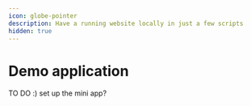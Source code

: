 ```yaml
---
icon: globe-pointer
description: Have a running website locally in just a few scripts
hidden: true
---
```


# Demo application

TO DO :) set up the mini app?&#x20;
